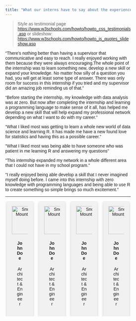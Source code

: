 ```yaml
---
title: "What our interns have to say about the experience"
---
```


<style>
* {
  box-sizing: border-box;
}

body {
  font-family: Arial, Helvetica, sans-serif;
}

/* Float four columns side by side */
.column {
  float: left;
  width: 25%;
  padding: 0 10px;
}

/* Remove extra left and right margins, due to padding in columns */
.row {margin: 0 -5px;}

/* Clear floats after the columns */
.row:after {
  content: "";
  display: table;
  clear: both;
}

/* Style the counter cards */
.card {
  box-shadow: 0 4px 8px 0 rgba(0, 0, 0, 0.2); /* this adds the "card" effect */
  padding: 16px;
  text-align: center;
  background-color: #f1f1f1;
}

/* On mouse-over, add a deeper shadow */
.card:hover {
  box-shadow: 0 8px 16px 0 rgba(0,0,0,0.2);
}

/* Add some padding inside the card container */
.container {
  padding: 2px 16px;
}

/* Responsive columns - one column layout (vertical) on small screens */
@media screen and (max-width: 600px) {
  .column {
    width: 100%;
    display: block;
    margin-bottom: 20px;
  }
}
</style>


> Style as testimonial page
> https://www.w3schools.com/howto/howto_css_testimonials.asp
> or slideshow: https://www.w3schools.com/howto/howto_js_quotes_slideshow.asp



“There’s nothing better than having a supervisor that communicative and easy to reach. I really enjoyed working with them because they were always encouraging.The whole point of the internship was to learn something new, develop a new skill or expand your knowledge. No matter how silly of a question you had, you will get at least some type of answer. There was only room for success in this internship if you tried and my supervisor did an amazing job reminding us of that.” 

“Before starting the internship, my knowledge with data analysis was at zero. But now after completing the internship and learning a programming language to make sense of it all, has helped me develop a new skill that will help expand my professional network depending on what I want to do with my career.” 

“What I liked most was getting to learn a whole new world of data science and learning R. It has made me have a new found love for statistics and having this as a possible career.” 
 
"What I liked most was being able to have someone who was patient in me learning R and answering my questions"

"This internship expanded my network in a whole different area that I could not have in my school program."

"I really enjoyed being able develop a skill that I never imagined myself doing before. I came into this internship with zero knowledge with programming languages and being able to use R to create something so simple brings so much excitement."

<hr>


 <div class="row">
  <div class="column">
    <div class="card">
    <img src="/img/blog/Rosie_Diaz_Fellow.png" style="width:90px" alt="Snowy Mountains">
    <div class="container">
      <h4><b>John Doe</b></h4>
      <p>Architect & Engineer</p>
    </div>
    </div>
  </div>
  <div class="column">
    <div class="card">
    <img src="/img/blog/Rosie_Diaz_Fellow.png" style="width:90px" alt="Snowy Mountains">
    <div class="container">
      <h4><b>John Doe</b></h4>
      <p>Architect & Engineer</p>
    </div>
    </div>
  </div>
  <div class="column">
    <div class="card">
    <img src="/img/blog/Rosie_Diaz_Fellow.png" style="width:90px" alt="Snowy Mountains">
    <div class="container">
      <h4><b>John Doe</b></h4>
      <p>Architect & Engineer</p>
    </div>
    </div>
  </div>
  <div class="column">
    <div class="card">
    <img src="/img/blog/Rosie_Diaz_Fellow.png" style="width:90px" alt="Snowy Mountains">
    <div class="container">
      <h4><b>John Doe</b></h4>
      <p>Architect & Engineer</p>
    </div>
    </div>
  </div>
</div> 
